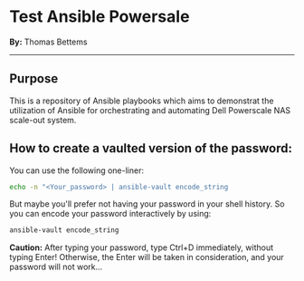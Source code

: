 # Test Ansible Powersale

**By:** Thomas Bettems

---

## Purpose

This is a repository of Ansible playbooks which aims to demonstrat the utilization of Ansible for orchestrating and automating Dell Powerscale NAS scale-out system.

## How to create a vaulted version of the password:

You can use the following one-liner:

```bash
echo -n "<Your_password> | ansible-vault encode_string
```

But maybe you'll prefer not having your password in your shell history. So you can encode your password interactively by using:

```bash
ansible-vault encode_string
```

**Caution:** After typing your password, type Ctrl+D immediately, without typing Enter! Otherwise, the Enter will be taken in consideration, and your password will not work...

